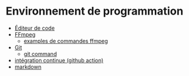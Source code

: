 # Environnement de programmation

<!-- start-replace-subnav -->
* [Éditeur de code](/00_brouillon/13-savoirs/01/03-environnement-programmation/editeur-code/)
* [FFmpeg](/00_brouillon/13-savoirs/01/03-environnement-programmation/ffmpeg/)
    * [examples de commandes ffmpeg](/00_brouillon/13-savoirs/01/03-environnement-programmation/ffmpeg/examples-ffmpeg/)
* [Git ](/00_brouillon/13-savoirs/01/03-environnement-programmation/git/)
    * [git command](/00_brouillon/13-savoirs/01/03-environnement-programmation/git/git-command/)
* [intégration continue (github action)](/00_brouillon/13-savoirs/01/03-environnement-programmation/integration-continue/)
* [markdown](/00_brouillon/13-savoirs/01/03-environnement-programmation/markdown/)
<!-- end-replace-subnav -->
